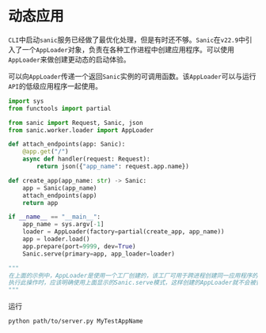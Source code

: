 # 动态应用

`CLI`中启动`sanic`服务已经做了最优化处理，但是有时还不够。`Sanic`在`v22.9`中引入了一个`AppLoader`对象，负责在各种工作进程中创建应用程序。可以使用`AppLoader`来做创建更动态的启动体验。

可以向`AppLoader`传递一个返回`Sanic`实例的可调用函数。该`AppLoader`可以与运行`API`的低级应用程序一起使用。

```python
import sys
from functools import partial

from sanic import Request, Sanic, json
from sanic.worker.loader import AppLoader

def attach_endpoints(app: Sanic):
    @app.get("/")
    async def handler(request: Request):
        return json({"app_name": request.app.name})

def create_app(app_name: str) -> Sanic:
    app = Sanic(app_name)
    attach_endpoints(app)
    return app

if __name__ == "__main__":
    app_name = sys.argv[-1]
    loader = AppLoader(factory=partial(create_app, app_name))
    app = loader.load()
    app.prepare(port=9999, dev=True)
    Sanic.serve(primary=app, app_loader=loader)

"""
在上面的示例中，AppLoader是使用一个工厂创建的，该工厂可用于跨进程创建同一应用程序的副本。
执行此操作时，应该明确使用上面显示的Sanic.serve模式，这样创建的AppLoader就不会被替换。
"""
```

运行

```
python path/to/server.py MyTestAppName
```

